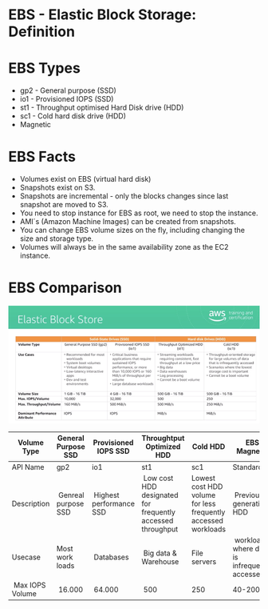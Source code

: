 # EBS - Elastic Block Storage: Definition

# EBS Types
- gp2 - General purpose (SSD)
- io1 - Provisioned IOPS (SSD)
- st1 - Throughput optimised Hard Disk drive  (HDD)
- sc1 - Cold hard disk drive (HDD)
- Magnetic

# EBS Facts
- Volumes exist on  EBS (virtual hard disk)
- Snapshots exist on S3. 
- Snapshots are incremental - only the blocks changes since last snapshot are moved to S3.
- You need to stop instance for EBS as root, we need to stop the instance.
- AMI´s (Amazon Machine Images) can be created from snapshots.
- You can change EBS volume sizes on the fly, including changing the size and storage type.
- Volumes will always be in the same availability zone as the EC2 instance.



# EBS Comparison
![EBS](/images/EBS_comparison.png)


| Volume Type | General Purpose SSD | Provisioned IOPS SSD | Throughtput Optimized HDD | Cold HDD |  EBS Magnetic
| ----------- | ----------- | ----------- |----------- |----------- |----------- |
| API Name | gp2 | io1 | st1 | sc1 | Standard
| Description | Genreal purpose SSD | Highest performance SSD | Low cost HDD designated for frequently accessed throughput |  Lowest cost HDD volume for less frequently accessed workloads | Previous generation HDD |
| Usecase |  Most work loads | Databases | Big data  & Warehouse | File servers | workload where data is infrequently accessed.
| Max IOPS Volume | 16.000 | 64.000 | 500 | 250 | 40-200 |

